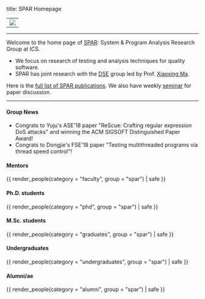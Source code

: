 title: SPAR Homepage

<table width="100%">
<tr>
<td align="center">
<img src="/spar/img/logo_large.png"></img>
</td>
</tr>
</table>

---

Welcome to the home page of [SPAR](/spar): System & Program Analysis Research Group at ICS.

* We focus on research of testing and analysis techniques for quality software.
* SPAR has joint research with the [DSE](/dse) group led by Prof. [Xiaoxing Ma](/people/xiaoxingma/).

Here is the [full list of SPAR publications](pubs). We also have weekly [seminar](seminar/) for paper discussion.

---

#### Group News

* Congrats to Yuju's ASE'18 paper "ReScue: Crafting regular expression DoS attacks" and winning the ACM SIGSOFT Distinguished Paper Award!
* Congrats to Dongjie's FSE'18 paper "Testing multithreaded programs via thread speed control"!


#### Mentors
{{ render_people(category = "faculty", group = "spar") | safe }}

#### Ph.D. students
{{ render_people(category = "phd", group = "spar") | safe }}

#### M.Sc. students
{{ render_people(category = "graduates", group = "spar") | safe }}

#### Undergraduates
{{ render_people(category = "undergraduates", group = "spar") | safe }}

#### Alumni/ae
{{ render_people(category = "alumni", group = "spar") | safe }}
